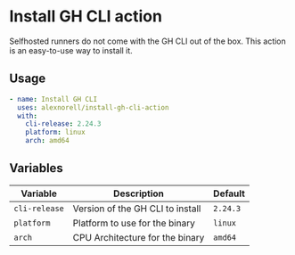 # Install GH CLI action

Selfhosted runners do not come with the GH CLI out of the box. This action is an easy-to-use way to install it.

## Usage

```yaml
- name: Install GH CLI
  uses: alexnorell/install-gh-cli-action
  with:
    cli-release: 2.24.3
    platform: linux
    arch: amd64
```

## Variables

| Variable | Description | Default |
| --- | --------- | --- |
| `cli-release` | Version of the GH CLI to install | `2.24.3` |
| `platform` | Platform to use for the binary | `linux` |
| `arch` | CPU Architecture for the binary | `amd64` |
